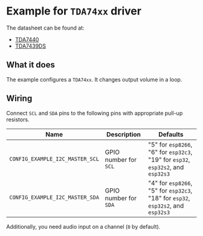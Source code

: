 # Example for `TDA74xx` driver

The datasheet can be found at:

* [TDA7440](https://www.st.com/resource/en/datasheet/tda7440.pdf)
* [TDA7439DS](https://www.st.com/resource/en/datasheet/tda7439ds.pdf)

## What it does

The example configures a `TDA74xx`. It changes output volume in a loop.

## Wiring

Connect `SCL` and `SDA` pins to the following pins with appropriate pull-up
resistors.

| Name | Description | Defaults |
|------|-------------|----------|
| `CONFIG_EXAMPLE_I2C_MASTER_SCL` | GPIO number for `SCL` | "5" for `esp8266`, "6" for `esp32c3`, "19" for `esp32`, `esp32s2`, and `esp32s3` |
| `CONFIG_EXAMPLE_I2C_MASTER_SDA` | GPIO number for `SDA` | "4" for `esp8266`, "5" for `esp32c3`, "18" for `esp32`, `esp32s2`, and `esp32s3` |

Additionally, you need audio input on a channel (`0` by default).
